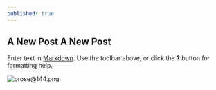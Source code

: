 ```yaml
---
published: true
---
```



## A New Post A New Post

Enter text in [Markdown](http://daringfireball.net/projects/markdown/). Use the toolbar above, or click the **?** button for formatting help.

![prose@144.png]({{site.baseurl}}/_posts/prose@144.png)
